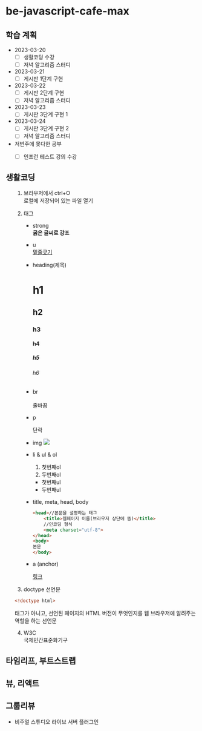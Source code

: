 # be-javascript-cafe-max

## 학습 계획

- 2023-03-20
    - [ ] 생활코딩 수강    
    - [ ] 저녁 알고리즘 스터디
- 2023-03-21   
    - [ ] 게시판 1단계 구현
- 2023-03-22   
    - [ ] 게시판 2단계 구현   
    - [ ] 저녁 알고리즘 스터디
- 2023-03-23   
    - [ ] 게시판 3단계 구현 1   
- 2023-03-24   
    - [ ] 게시판 3단계 구현 2   
    - [ ] 저녁 알고리즘 스터디

- 저번주에 못다한 공부
    - [ ] 인프런 테스트 강의 수강


## 생활코딩
<ol>

1. 브라우저에서 ctrl+O    
로컬에 저장되어 있는 파일 열기   

2. 태그 

<ul>

- strong   
    <strong>굵은 글씨로 강조</strong>

- u   
    <u>밑줄긋기</u>
    
- heading(제목)   
    <h1>h1</h1>   
    <h2>h2</h2>   
    <h3>h3</h3>   
    <h4>h4</h4>   
    <h5>h5</h5>   
    <h6>h6</h6>

- br<br>           
    줄바꿈<br>

- p   
    <p>단락</p>

- img
    <img src = https://user-images.githubusercontent.com/70848762/226504983-d266cedb-9016-4496-9b08-08270ff23e45.png>
    
- li & ul & ol
    <ol>
    <li>첫번째ol</li>
    <li>두번째ol</li>
    </ol>
    <ul>
    <li>첫번째ul</li>
    <li>두번째ul</li>
    </ul>

- title, meta, head, body

    ```html
    <head>//본문을 설명하는 태그
        <title>웹페이지 이름(브라우저 상단에 뜸)</title>
        //인코딩 형식
        <meta charset="utf-8">
    </head>
    <body>
    본문
    </body>
    ``` 

- a (anchor) 

    <a href = https://github.com/sejeong00/be-javascript-cafe-max>링크</a>

</ul>

3. doctype 선언문
```html
<!doctype html>
```
태그가 아니고, 선언된 페이지의 HTML 버전이 무엇인지를 웹 브라우저에 알려주는 역할을 하는 선언문

4. W3C   
국제민간표준화기구   

</ol>

## 타임리프, 부트스트랩

## 뷰, 리액트

## 그룹리뷰
- 비주얼 스튜디오 라이브 서버 플러그인



